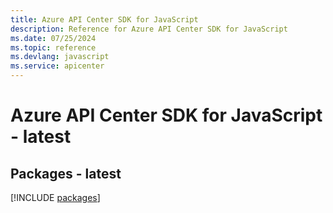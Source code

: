 ```yaml
---
title: Azure API Center SDK for JavaScript
description: Reference for Azure API Center SDK for JavaScript
ms.date: 07/25/2024
ms.topic: reference
ms.devlang: javascript
ms.service: apicenter
---
```

# Azure API Center SDK for JavaScript - latest
## Packages - latest
[!INCLUDE [packages](api-center-index.md)]